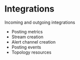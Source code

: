 # Integrations

Incoming and outgoing integrations

* Posting metrics
* Stream creation
* Alert channel creation
* Posting events
* Topology resources